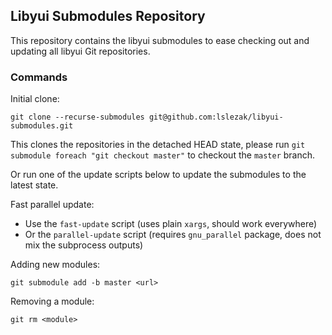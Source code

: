 ## Libyui Submodules Repository

This repository contains the libyui submodules to ease checking out
and updating all libyui Git repositories.

### Commands

Initial clone:

`git clone --recurse-submodules git@github.com:lslezak/libyui-submodules.git`

This clones the repositories in the detached HEAD state, please run
`git submodule foreach "git checkout master"` to checkout the `master` branch.

Or run one of the update scripts below to update the submodules to the latest
state.

Fast parallel update:

- Use the `fast-update` script (uses plain `xargs`, should work everywhere)
- Or the `parallel-update` script (requires `gnu_parallel` package,
  does not mix the subprocess outputs)

Adding new modules:

`git submodule add -b master <url>`

Removing a module:

`git rm <module>`

